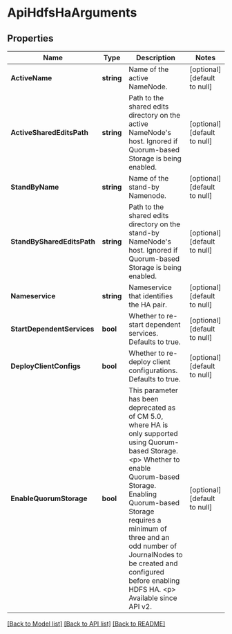 # ApiHdfsHaArguments

## Properties
Name | Type | Description | Notes
------------ | ------------- | ------------- | -------------
**ActiveName** | **string** | Name of the active NameNode. | [optional] [default to null]
**ActiveSharedEditsPath** | **string** | Path to the shared edits directory on the active NameNode&#x27;s host. Ignored if Quorum-based Storage is being enabled. | [optional] [default to null]
**StandByName** | **string** | Name of the stand-by Namenode. | [optional] [default to null]
**StandBySharedEditsPath** | **string** | Path to the shared edits directory on the stand-by NameNode&#x27;s host. Ignored if Quorum-based Storage is being enabled. | [optional] [default to null]
**Nameservice** | **string** | Nameservice that identifies the HA pair. | [optional] [default to null]
**StartDependentServices** | **bool** | Whether to re-start dependent services. Defaults to true. | [optional] [default to null]
**DeployClientConfigs** | **bool** | Whether to re-deploy client configurations. Defaults to true. | [optional] [default to null]
**EnableQuorumStorage** | **bool** | This parameter has been deprecated as of CM 5.0, where HA is only supported using Quorum-based Storage. &lt;p&gt; Whether to enable Quorum-based Storage.  Enabling Quorum-based Storage requires a minimum of three and an odd number of JournalNodes to be created and configured before enabling HDFS HA. &lt;p&gt; Available since API v2. | [optional] [default to null]

[[Back to Model list]](../README.md#documentation-for-models) [[Back to API list]](../README.md#documentation-for-api-endpoints) [[Back to README]](../README.md)

